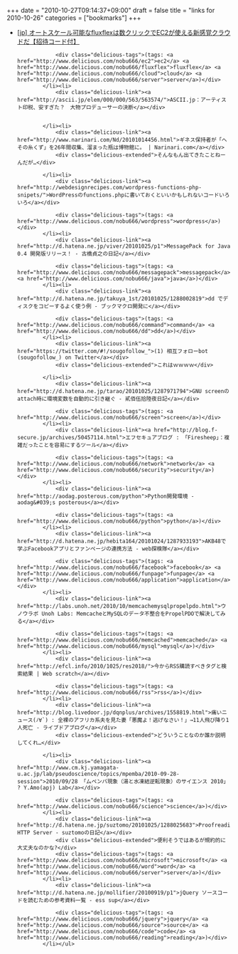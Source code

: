 +++
date = "2010-10-27T09:14:37+09:00"
draft = false
title = "links for 2010-10-26"
categories = ["bookmarks"]
+++

<ul class="delicious"><li>
                <div class="delicious-link"><a href="http://jp.techcrunch.com/archives/jp-20101025-fluxflex-can-use-ec2-by-several-clicks/">[jp] オートスケール可能なfluxflexは数クリックでEC2が使える新感覚クラウドだ【招待コード付】</a></div>
                
                <div class="delicious-tags">(tags: <a href="http://www.delicious.com/nobu666/ec2">ec2</a> <a href="http://www.delicious.com/nobu666/fluxflex">fluxflex</a> <a href="http://www.delicious.com/nobu666/cloud">cloud</a> <a href="http://www.delicious.com/nobu666/server">server</a>)</div>
            </li><li>
                <div class="delicious-link"><a href="http://ascii.jp/elem/000/000/563/563574/">ASCII.jp：アーティスト印税、安すぎた？　大物プロデューサーの決断</a></div>
                
                
            </li><li>
                <div class="delicious-link"><a href="http://www.narinari.com/Nd/20101014456.html">ギネス保持者が「へその糸くず」を26年間収集、溜まった瓶は博物館に。 | Narinari.com</a></div>
                <div class="delicious-extended">そんなもん出てきたことねーんだが…</div>
                
            </li><li>
                <div class="delicious-link"><a href="http://webdesignrecipes.com/wordpress-functions-php-snipets/">WordPressのfunctions.phpに書いておくといいかもしれないコードいろいろ</a></div>
                
                <div class="delicious-tags">(tags: <a href="http://www.delicious.com/nobu666/wordpress">wordpress</a>)</div>
            </li><li>
                <div class="delicious-link"><a href="http://d.hatena.ne.jp/viver/20101025/p1">MessagePack for Java 0.4 開発版リリース！ - 古橋貞之の日記</a></div>
                
                <div class="delicious-tags">(tags: <a href="http://www.delicious.com/nobu666/messagepack">messagepack</a> <a href="http://www.delicious.com/nobu666/java">java</a>)</div>
            </li><li>
                <div class="delicious-link"><a href="http://d.hatena.ne.jp/takuya_1st/20101025/1288002819">dd でディスクをコピーするよく使う例 - ブックマクロ開発に</a></div>
                
                <div class="delicious-tags">(tags: <a href="http://www.delicious.com/nobu666/command">command</a> <a href="http://www.delicious.com/nobu666/dd">dd</a>)</div>
            </li><li>
                <div class="delicious-link"><a href="https://twitter.com/#!/sougofollow_">(1) 相互フォローbot (sougofollow_) on Twitter</a></div>
                <div class="delicious-extended">これはｗｗｗｗ</div>
                
            </li><li>
                <div class="delicious-link"><a href="http://d.hatena.ne.jp/tarao/20101025/1287971794">GNU screenのattach時に環境変数を自動的に引き継ぐ - 貳佰伍拾陸夜日記</a></div>
                
                <div class="delicious-tags">(tags: <a href="http://www.delicious.com/nobu666/screen">screen</a>)</div>
            </li><li>
                <div class="delicious-link"><a href="http://blog.f-secure.jp/archives/50457114.html">エフセキュアブログ : 「Firesheep」：複雑だったことを容易にするツール</a></div>
                
                <div class="delicious-tags">(tags: <a href="http://www.delicious.com/nobu666/network">network</a> <a href="http://www.delicious.com/nobu666/security">security</a>)</div>
            </li><li>
                <div class="delicious-link"><a href="http://aodag.posterous.com/python">Python開発環境 - aodag&#039;s posterous</a></div>
                
                <div class="delicious-tags">(tags: <a href="http://www.delicious.com/nobu666/python">python</a>)</div>
            </li><li>
                <div class="delicious-link"><a href="http://d.hatena.ne.jp/hebita164/20101024/1287933193">AKB48で学ぶFacebookアプリとファンページの連携方法 - web探検隊</a></div>
                
                <div class="delicious-tags">(tags: <a href="http://www.delicious.com/nobu666/facebook">facebook</a> <a href="http://www.delicious.com/nobu666/funpage">funpage</a> <a href="http://www.delicious.com/nobu666/application">application</a>)</div>
            </li><li>
                <div class="delicious-link"><a href="http://labs.unoh.net/2010/10/memcachemysqlpropelpdo.html">ウノウラボ Unoh Labs: MemcacheとMySQLのデータ不整合をPropelPDOで解決してみる</a></div>
                
                <div class="delicious-tags">(tags: <a href="http://www.delicious.com/nobu666/memcached">memcached</a> <a href="http://www.delicious.com/nobu666/mysql">mysql</a>)</div>
            </li><li>
                <div class="delicious-link"><a href="http://efcl.info/2010/1025/res2018/">今からRSS購読すべきタグと検索結果 | Web scratch</a></div>
                
                <div class="delicious-tags">(tags: <a href="http://www.delicious.com/nobu666/rss">rss</a>)</div>
            </li><li>
                <div class="delicious-link"><a href="http://blog.livedoor.jp/dqnplus/archives/1558819.html">痛いニュース(ﾉ∀`) : 全裸のアフリカ系夫を見た妻「悪魔よ！逃げなさい！」→11人飛び降り1人死亡 - ライブドアブログ</a></div>
                <div class="delicious-extended">どういうことなのか誰か説明してくれ…</div>
                
            </li><li>
                <div class="delicious-link"><a href="http://www.cm.kj.yamagata-u.ac.jp/lab/pseudoscience/topics/mpemba/2010-09-28-session">2010/09/28 「ムペンバ現象（湯と水凍結逆転現象）のサイエンス 2010」 ? Y.Amo(apj) Lab</a></div>
                
                <div class="delicious-tags">(tags: <a href="http://www.delicious.com/nobu666/science">science</a>)</div>
            </li><li>
                <div class="delicious-link"><a href="http://d.hatena.ne.jp/suztomo/20101025/1288025683">Proofreading HTTP Server - suztomoの日記</a></div>
                <div class="delicious-extended">便利そうではあるが規約的に大丈夫なのかな?</div>
                <div class="delicious-tags">(tags: <a href="http://www.delicious.com/nobu666/microsoft">microsoft</a> <a href="http://www.delicious.com/nobu666/word">word</a> <a href="http://www.delicious.com/nobu666/server">server</a>)</div>
            </li><li>
                <div class="delicious-link"><a href="http://d.hatena.ne.jp/mollifier/20100919/p1">jQuery ソースコードを読むための参考資料一覧 - ess sup</a></div>
                
                <div class="delicious-tags">(tags: <a href="http://www.delicious.com/nobu666/jquery">jquery</a> <a href="http://www.delicious.com/nobu666/source">source</a> <a href="http://www.delicious.com/nobu666/code">code</a> <a href="http://www.delicious.com/nobu666/reading">reading</a>)</div>
            </li></ul>
